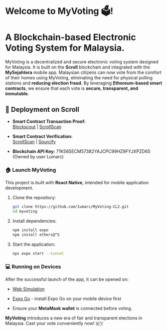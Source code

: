 # Welcome to MyVoting 🗳️! 
# A Blockchain-based Electronic Voting System for Malaysia.

MyVoting is a decentralized and secure electronic voting system designed for Malaysia. It is built on the **Scroll** blockchain and integrated with the **MySejahtera** mobile app. Malaysian citizens can now vote from the comfort of their homes using MyVoting, eliminating the need for physical polling stations and **reducing election fraud**. By leveraging **Ethereum-based smart contracts**, we ensure that each vote is **secure, transparent, and immutable**.

## 🚀 Deployment on Scroll

- **Smart Contract Transaction Proof:**  
  [Blockscout](https://scroll-sepolia.blockscout.com/tx/0x6b0afbae297e479a947e7faea64057cc756582b75cf0de78223b12ec0dc87ad4) | [ScrollScan](https://sepolia.scrollscan.com/tx/0x6b0afbae297e479a947e7faea64057cc756582b75cf0de78223b12ec0dc87ad4)

- **Smart Contract Verification:**  
  [ScrollScan](https://sepolia.scrollscan.com/address/0x6538F44AA7fa82d1d2269FF27369656B0501DFE9) | [Sourcify](https://repo.sourcify.dev/contracts/full_match/534351/0x6538F44AA7fa82d1d2269FF27369656B0501DFE9/)

- **Blockchain API Key:** 71K565ECM57382YAJCPC99HZ9FYJXPZD65 (Owned by user Lumarc)


### 🏠 Launch MyVoting

This project is built with **React Native**, intended for mobile application development.

1. Clone the repository:
   ```bash
   git clone https://github.com/1umarc/MyVoting-CL2.git
   cd myvoting
   ```
2. Install dependencies:
   ```bash
   npm install expo
   npm install ethers@^5
   ```
3. Start the application:
   ```bash
   npx expo start --tunnel
   ```

### 💻 Running on Devices
After the successful launch of the app, it can be opened on:
- [Web Simulation](http://localhost:8081/)
- [Expo Go](https://expo.dev/go) - install Expo Go on your mobile device first

- Ensure your **MetaMask wallet** is connected before voting.

**MyVoting** introduces a new era of fair and transparent elections in Malaysia. Cast your vote conveniently now! 🇲🇾
